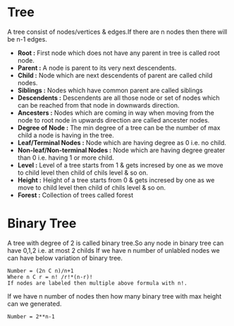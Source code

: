 # Tree
A tree consist of  nodes/vertices & edges.If there are n nodes then there will be n-1 edges.
- __Root :__ First node which does not have any parent in tree is called root node.
- __Parent :__ A node is parent to its very next descendents.
- __Child :__ Node which are next descendents of parent are called child nodes.
- __Siblings :__ Nodes which have common parent are called siblings
- __Descendents :__ Descendents are all those node or set of nodes which can be reached from that node in downwards direction.
- __Ancesters :__ Nodes which are coming in way when moving from the node to root node in upwards direction are called ancester nodes.
- __Degree of Node :__ The min degree of a tree can be the number of max child a node is having in the tree.
- __Leaf/Terminal Nodes :__ Node which are having degree as 0 i.e. no child.
- __Non-leaf/Non-terminal Nodes :__ Node which are having degree greater than 0 i.e. having 1 or more child.
- __Level :__ Level of a tree starts from 1 & gets incresed by one as we move to child level then child of chils level & so on.
- __Height :__ Height of a tree starts from 0 & gets incresed by one as we move to child level then child of chils level & so on.
- __Forest :__ Collection of trees called forest

# Binary Tree
A tree with degree of 2 is called binary tree.So any node in binary tree can have 0,1,2 i.e. at most 2 childs
If we have n number of unlabled nodes we can have below variation of binary tree.
```
Number = (2n C n)/n+1
Where n C r = n! /r!*(n-r)!
If nodes are labeled then multiple above formula with n!.
```
If we have n number of nodes then how many binary tree with max height can we generated.
```
Number = 2**n-1 
```

